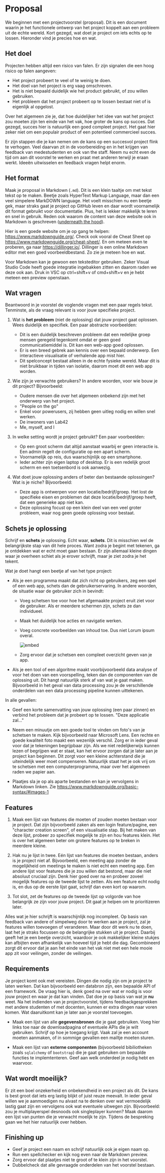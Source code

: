 # Proposal

We beginnen met een projectvoorstel (proposal). Dit is een document waarin je het functionele ontwerp van het project koppelt aan een probleem uit de echte wereld. Kort gezegd, wat doet je project om iets echts op te lossen. Hieronder vind je precies hoe en wat.

## Het doel

Projecten hebben altijd een risico van falen. Er zijn signalen die een hoog risico op falen aangeven:

- Het project probeert te veel of te weinig te doen.
- Het doel van het project is erg vaag omschreven.
- Het is niet bepaald duidelijk wie het product gebruikt, of zou willen gebruiken.
- Het probleem dat het project probeert op te lossen bestaat niet of is eigenlijk al opgelost.

Over het algemeen zie je, dat hoe duidelijker het idee van wat het project zou moeten zijn ten einde van het vak, hoe groter de kans op succes. Dat gezegd, succes hier is natuurlijk een goed compleet project. Het gaat hier zeker niet om een populair product of een potentieel commercieel succes.

Er zijn stappen die je kan nemen om de kans op een succesvol project flink te verhogen. Veel daarvan zit in de voorbereiding en in het krijgen van feedback van medestudenten en ook van the staff. Neem nu echt even de tijd om aan dit voorstel te werken en praat met anderen terwijl je eraan werkt. Ideeën uitwisselen en feedback vragen helpt enorm.

## Het format

Maak je proposal in Markdown (`.md`). Dit is een klein taaltje om met tekst tekst op te maken. Beetje zoals HyperText Markup Language, maar dan een veel simpelere MarkDOWN language. Het voelt misschien nu een beetje gek, maar straks gaat je project op GitHub leven en daar wordt voornamelijk dit format gebruikt voor documentatie. Plus, het is lekker makkelijk te leren en snel in gebruik. Reden ook waarom de content van deze website ook in Markdown is geschreven ([underneath the hood](https://raw.githubusercontent.com/minprog/project/2022/milestones/10%20proposal/10%20Proposal.md)).

Hier is een goede website om je op gang te helpen: <https://www.markdownguide.org/>. Check ook vooral de Cheat Sheet op <https://www.markdownguide.org/cheat-sheet/>. En om meteen even te proberen, ga naar <https://dillinger.io/>. Dillinger is een online Markdown editor met een goed voorbeeldbestand. Zo zie je meteen hoe en wat.

Voor Markdown kan je gewoon een teksteditor gebruiken. Zeker Visual Studio Code heeft goede integratie ingebakken zitten en daarom raden we deze ook aan. Druk in VSC op ctrl+shift+v of cmd+shift+v en je hebt meteen een preview openstaan. 

## Wat vragen

Beantwoord in je voorstel de voglende vragen met een paar regels tekst. Tenminste, als de vraag relevant is voor jouw specifieke project.

1. Wat is **het probleem** (niet de oplossing) dat jouw project gaat oplossen. Wees duidelijk en specifiek. Een paar abstracte voorbeelden:

    - Dit is een duidelijk beschreven probleem dat een redelijke groep mensen geregeld tegenkomt omdat er geen goed communicatiemiddel is. Dit kan een web-app goed oplossen.
    - Er is een breed gebrek aan kennis over een bepaald onderwerp. Een interactieve visualisatie of verhalende app mist hier.
    - Dit spelconcept bestaat alleen in de echte fysieke wereld. Maar dit is niet bruikbaar in tijden van isolatie, daarom moet dit een web app worden.

2. Wie zijn je verwachte gebruikers? In andere woorden, voor wie bouw je dit project? Bijvoorbeeld:

    - Oudere mensen die over het algemeen onbekend zijn met het onderwerp van het project.
    - "People on the go"
    - Enkel voor powerusers, zij hebben geen uitleg nodig en willen snel werken.
    - De inwoners van Lab42
    - Me, myself, and I

3. In welke setting wordt je project gebruikt? Een paar voorbeelden:

    - Op een groot scherm dat altijd aanstaat waarbij er geen interactie is. Een admin regelt de configuratie op een apart scherm.
    - Voornamelijk op reis, dus waarschijnlijk op een smartphone.
    - Ieder achter zijn eigen laptop of desktop. Er is een redelijk groot scherm en een toetsenbord is ook aanwezig.

4. Wat doet jouw oplossing anders of beter dan bestaande oplossingen? Wat is je niche? Bijvoorbeeld:

    - Deze app is ontwerpen voor een locatie/bedrijf/groep. Het lost de specifieke eisen en problemen dat deze locatie/bedrijf/groep heeft, dat een generieke app niet kan.
    - Deze oplossing focust op een klein deel van een veel groter probleem, waar nog geen goede oplossing voor bestaat.
  
## Schets je oplossing

Schrijf en **schets** je oplossing. Echt waar, **schets**. Dit is misschien wel de belangrijkste stap van dit hele proces. Want zodra je begint met tekenen, ga je ontdekken wat er echt moet gaan bestaan. Er zijn allemaal kleine dingen waar je overheen schiet als je erover schrijft, maar je ziet zodra je het tekent.

Wat je doet hangt een beetje af van het type project:

- Als je een programma maakt dat zich richt op gebruikers, zeg een spel of een web app, schets dan de gebruikerservaring. In andere woorden, de situatie waar de gebruiker zich in bevindt:

    - Voeg schetsen toe voor hoe het afgemaakte project eruit ziet voor de gebruiker. Als er meerdere schermen zijn, schets ze dan individueel.
    - Maak het duidelijk hoe acties en navigatie werken.
    - Voeg concrete voorbeelden van inhoud toe. Dus niet Lorum ipsum overal.

        ![embed](https://www.youtube.com/embed/j0vP77s_bXc)

    - Zorg ervoor dat je schetsen een compleet overzicht geven van je app.

- Als je een tool of een algoritme maakt voorbijvoorbeeld data analyse of voor het doen van een voorspelling, teken dan de componenten van de oplossing uit. Dit hangt natuurlijk sterk af van wat je gaat maken. Bijvoorbeeld in het geval van data processing zou je de verschillende onderdelen van een data processing pipeline kunnen uittekenen.

In alle gevallen:

- Geef een korte samenvatting van jouw oplossing (een paar zinnen) en verbind het probleem dat je probeert op te lossen. "Deze applicatie zal..."

- Neem een minuutje om een goede tool te vinden om foto's van je schetsen te maken. Kijk bijvoorbeeld naar Microsoft Lens. Een rechte en goede kwaliteit foto maakt een wezenlijk verschil. Zorg er in ieder geval voor dat je tekeningen begrijpbaar zijn. Als we niet redelijkerwijs kunnen lezen of begrijpen wat er staat, kan het ervoor zorgen dat je later aan je project kan beginnen. Dit zorgt voor een kleine achterstand die je uiteindelijk weer moet compenseren. Natuurlijk staat het je ook vrij om te schetsen met een computerprogramma, maar over het algemeen raden we papier aan.

- Plaatjes sla je op als aparte bestanden en kan je vervolgens in Markdown linken. Zie <https://www.markdownguide.org/basic-syntax/#images-1>

## Features

1. Maak een lijst van features die moeten of zouden moeten bestaan voor je project. Dat zijn bijvoorbeeld zaken als een login feature/pagine, een "character creation screen", of een visualisatie stap. Bij het maken van deze lijst, probeer zo specifiek mogelijk te zijn en hou features klein. Het is over het algemeen beter om grotere features op te breken in meerdere kleine.

2. Hak nu je lijst in twee. Eén lijst van features die moeten bestaan, anders is je project niet af. Bijvoorbeeld, een meeting app zonder de mogelijkheid om meetings te maken is niet echt een meeting app. Een andere lijst voor features die je zou willen dat bestond, maar die niet absoluut cruciaal zijn. Denk hier goed over na en probeer zoveel mogelijk features op de tweede lijst te zetten. Als een feature echt nodig is, en dus op de eerste lijst gaat, schrijf dan even kort op waarom.

3. Tot slot, zet de features op de tweede lijst op volgorde van hoe belangrijk ze zijn voor jouw project. Dit gaat je helpen om te prioritizeren later.

Alles wat je hier schrijft is waarschijnlijk nog incompleet. Op basis van feedback van andere of simpelweg door te werken aan je project, zal je features willen toevoegen of veranderen. Maar door dit werk nu te doen, laat het je straks focussen op de belangrijke stukken uit je project. Daarbij geeft het je een beetje overzicht, waardoor je ook makkelijker kleine stukjes kan afbijten even afhankelijk van hoeveel tijd je hebt die dag. Gecombineerd zorgt dit ervoor dat je aan het einde van het vak niet met een hele mooie app zit voor veilingen, zonder de veilingen.

## Requirements

Je project komt ook met vereisten. Dingen die nodig zijn om je project te laten werken. Dat kan bijvoorbeeld een databron zijn, een bepaalde API of een framework. De vraag hier is, denk goed na over wat er nodig is voor jouw project en waar je dat kan vinden. Dat doe je op basis van wat je **nu** weet. Na het indienden van je projectvoorstel, tijdens feedbackgesprekken met andere studenten of met docenten, kunnen er extra dingen naar voren komen. Wat daaruitkomt kan je later aan je voorstel toevoegen.

- Maak een lijst van alle **gegevensbronen** die je gaat gebruiken. Voeg hier links toe naar de downloadpagina of eventuele APIs die je wilt gebruiken. Schrijf op hoe je toegang krijgt. Vaak zal je een account moeten aanmaken, of in sommige gevallen een mailtje moeten sturen.

- Maak een lijst van **externe componenten** (bijvoorbeeld bibiliotheken zoals `sqlalchemy` of `bootstrap`) die je gaat gebruiken om bepaalde functies te implemtenteren. Geef aan welk onderdeel je nodig hebt en waarvoor.

## Wat wordt moeilijk?

Er zit een boel onzekerheid en onbekendheid in een project als dit. De kans is best groot dat iets erg lastig blijkt of juist reuze meevalt. In ieder geval willen we je aanmoedigen nu alvast na te denken over wat vermoedelijk lastig gaat zijn en vervolgens ook wat eventuele uitwegen zijn. Bijvoorbeeld: zou je multiplayerspel desnoods ook singleplayer kunnen? Maak daarom een lijst van punten die je verwacht moelijk te zijn. Tijdens de bespreking gaan we het hier natuurlijk over hebben. 

## Finishing up

* Geef je project een naam en schrijf natuurlijk ook je eigen naam op.
* Run een spellchecker en kijk nog even naar de Markdown preview. 
* Zorg ervoor dat plaatjes niet te groot of te klein zijn in het voorstel.
* Dubbelcheck dat alle gevraagde onderdelen van het voorstel bestaan.
